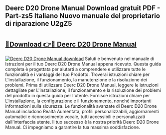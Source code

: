 ## Deerc D20 Drone Manual Download gratuit PDF - Part-zs5 Italiano Nuovo manuale del proprietario di riparazione U2gZ5

# <h2><a href="http://dfed6xw.blite.top/?on=Deerc+D20+Drone+Manual">🔗Download 👉🔴 Deerc D20 Drone Manual</a></h2>

[![Deerc D20 Drone Manual download](https://i.imgur.com/lujVjoI.png)](http://dfed6xw.blite.top/?on=Deerc+D20+Drone+Manual)
Saluti e benvenuto nel manuale di Istruzioni per il tuo Deerc D20 Drone Manual appena ricevuto. Questa guida completa è progettata per aiutarti a comprendere e utilizzare tutte le funzionalità e i vantaggi del tuo Prodotto. Troverai istruzioni chiare per L'installazione, il funzionamento, la manutenzione e la risoluzione dei problemi. Prima di utilizzare Deerc D20 Drone Manual, leggere le istruzioni dettagliate per L'installazione, il funzionamento e la risoluzione dei problemi del prodotto in questa guida per l'utente. Fornisce istruzioni chiare per L'installazione, la configurazione e il funzionamento, nonché importanti informazioni sulla sicurezza. Le funzionalità avanzate di Deerc D20 Drone Manual includono Realtà Aumentata, profili personalizzabili, aggiornamenti automatici e riconoscimento vocale, tutti accessibili e personalizzati dall'interfaccia utente. Il tuo successo è la nostra priorità Deerc D20 Drone Manual. Ci impegniamo a garantire la tua massima soddisfazione.

